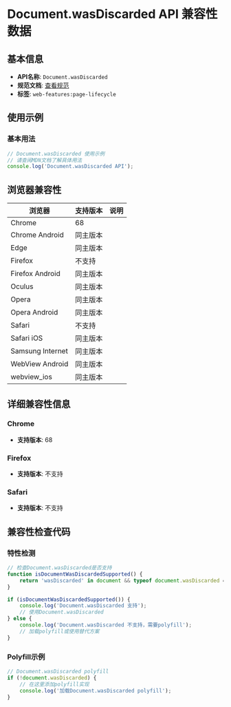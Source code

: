 # Document.wasDiscarded API 兼容性数据

## 基本信息

- **API名称**: `Document.wasDiscarded`
- **规范文档**: [查看规范](https://wicg.github.io/page-lifecycle/#dom-document-wasdiscarded)
- **标签**: `web-features:page-lifecycle`

## 使用示例

### 基本用法

```javascript
// Document.wasDiscarded 使用示例
// 请查阅MDN文档了解具体用法
console.log('Document.wasDiscarded API');
```

## 浏览器兼容性

| 浏览器 | 支持版本 | 说明 |
|--------|----------|------|
| Chrome | 68 |  |
| Chrome Android | 同主版本 |  |
| Edge | 同主版本 |  |
| Firefox | 不支持 |  |
| Firefox Android | 同主版本 |  |
| Oculus | 同主版本 |  |
| Opera | 同主版本 |  |
| Opera Android | 同主版本 |  |
| Safari | 不支持 |  |
| Safari iOS | 同主版本 |  |
| Samsung Internet | 同主版本 |  |
| WebView Android | 同主版本 |  |
| webview_ios | 同主版本 |  |

## 详细兼容性信息

### Chrome

- **支持版本**: 68

### Firefox

- **支持版本**: 不支持

### Safari

- **支持版本**: 不支持

## 兼容性检查代码

### 特性检测

```javascript
// 检查Document.wasDiscarded是否支持
function isDocumentWasDiscardedSupported() {
    return 'wasDiscarded' in document && typeof document.wasDiscarded === 'function';
}

if (isDocumentWasDiscardedSupported()) {
    console.log('Document.wasDiscarded 支持');
    // 使用Document.wasDiscarded
} else {
    console.log('Document.wasDiscarded 不支持，需要polyfill');
    // 加载polyfill或使用替代方案
}
```

### Polyfill示例

```javascript
// Document.wasDiscarded polyfill
if (!document.wasDiscarded) {
    // 在这里添加polyfill实现
    console.log('加载Document.wasDiscarded polyfill');
}
```

